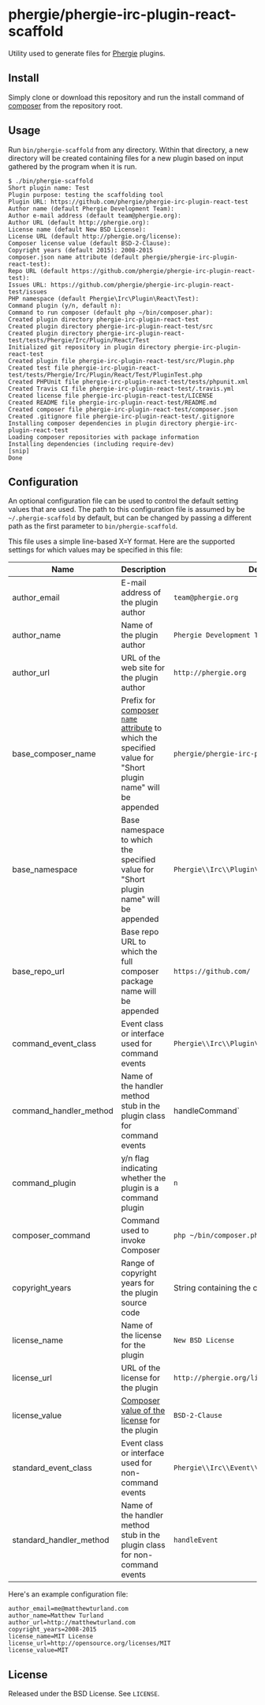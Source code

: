 # phergie/phergie-irc-plugin-react-scaffold

Utility used to generate files for [Phergie](http://github.com/phergie/phergie-irc-bot-react/) plugins.

## Install

Simply clone or download this repository and run the install command of [composer](http://getcomposer.org) from the repository root.

## Usage

Run `bin/phergie-scaffold` from any directory. Within that directory, a new
directory will be created containing files for a new plugin based on input
gathered by the program when it is run.

```
$ ./bin/phergie-scaffold
Short plugin name: Test
Plugin purpose: testing the scaffolding tool
Plugin URL: https://github.com/phergie/phergie-irc-plugin-react-test
Author name (default Phergie Development Team):
Author e-mail address (default team@phergie.org):
Author URL (default http://phergie.org):
License name (default New BSD License):
License URL (default http://phergie.org/license):
Composer license value (default BSD-2-Clause):
Copyright years (default 2015): 2008-2015
composer.json name attribute (default phergie/phergie-irc-plugin-react-test):
Repo URL (default https://github.com/phergie/phergie-irc-plugin-react-test):
Issues URL: https://github.com/phergie/phergie-irc-plugin-react-test/issues
PHP namespace (default Phergie\Irc\Plugin\React\Test):
Command plugin (y/n, default n):
Command to run composer (default php ~/bin/composer.phar):
Created plugin directory phergie-irc-plugin-react-test
Created plugin directory phergie-irc-plugin-react-test/src
Created plugin directory phergie-irc-plugin-react-test/tests/Phergie/Irc/Plugin/React/Test
Initialized git repository in plugin directory phergie-irc-plugin-react-test
Created plugin file phergie-irc-plugin-react-test/src/Plugin.php
Created test file phergie-irc-plugin-react-test/tests/Phergie/Irc/Plugin/React/Test/PluginTest.php
Created PHPUnit file phergie-irc-plugin-react-test/tests/phpunit.xml
Created Travis CI file phergie-irc-plugin-react-test/.travis.yml
Created license file phergie-irc-plugin-react-test/LICENSE
Created README file phergie-irc-plugin-react-test/README.md
Created composer file phergie-irc-plugin-react-test/composer.json
Created .gitignore file phergie-irc-plugin-react-test/.gitignore
Installing composer dependencies in plugin directory phergie-irc-plugin-react-test
Loading composer repositories with package information
Installing dependencies (including require-dev)
[snip]
Done
```

## Configuration

An optional configuration file can be used to control the default setting
values that are used. The path to this configuration file is assumed by be
`~/.phergie-scaffold` by default, but can be changed by passing a different
path as the first parameter to `bin/phergie-scaffold`.

This file uses a simple line-based X=Y format. Here are the supported settings
for which values may be specified in this file:

| Name | Description | Default Value |
| ---- | ----------- | ------------- |
| author_email | E-mail address of the plugin author | `team@phergie.org` |
| author_name | Name of the plugin author | `Phergie Development Team` |
| author_url | URL of the web site for the plugin author | `http://phergie.org` |
| base_composer_name | Prefix for [composer `name` attribute](https://getcomposer.org/doc/04-schema.md#name) to which the specified value for "Short plugin name" will be appended | `phergie/phergie-irc-plugin-react-` |
| base_namespace | Base namespace to which the specified value for "Short plugin name" will be appended | `Phergie\\Irc\\Plugin\\React\\` |
| base_repo_url | Base repo URL to which the full composer package name will be appended | `https://github.com/` |
| command_event_class | Event class or interface used for command events | `Phergie\\Irc\\Plugin\\React\\Command\\CommandEvent` |
| command_handler_method | Name of the handler method stub in the plugin class for command events | handleCommand` |
| command_plugin | y/n flag indicating whether the plugin is a command plugin | `n` |
| composer_command | Command used to invoke Composer | `php ~/bin/composer.phar` |
| copyright_years | Range of copyright years for the plugin source code | String containing the current year |
| license_name | Name of the license for the plugin | `New BSD License` |
| license_url | URL of the license for the plugin | `http://phergie.org/license` |
| license_value | [Composer value of the license](https://getcomposer.org/doc/04-schema.md#license) for the plugin | `BSD-2-Clause` |
| standard_event_class | Event class or interface used for non-command events | `Phergie\\Irc\\Event\\EventInterface` |
| standard_handler_method | Name of the handler method stub in the plugin class for non-command events | `handleEvent` |

Here's an example configuration file:

```
author_email=me@matthewturland.com
author_name=Matthew Turland
author_url=http://matthewturland.com
copyright_years=2008-2015
license_name=MIT License
license_url=http://opensource.org/licenses/MIT
license_value=MIT
```

## License

Released under the BSD License. See `LICENSE`.
